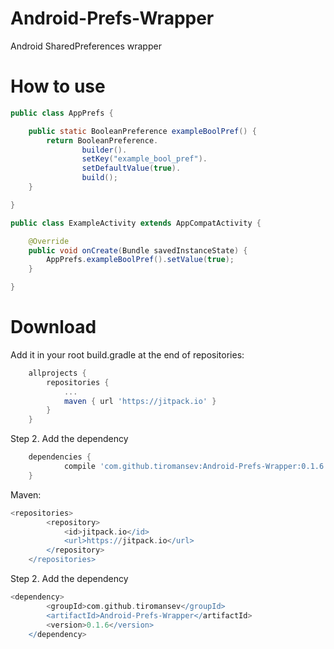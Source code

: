 # Android-Prefs-Wrapper
Android SharedPreferences wrapper

# How to use

```Java
public class AppPrefs {

    public static BooleanPreference exampleBoolPref() {
        return BooleanPreference.
                builder().
                setKey("example_bool_pref").
                setDefaultValue(true).
                build();
    }

}
```

```Java
public class ExampleActivity extends AppCompatActivity {

    @Override
    public void onCreate(Bundle savedInstanceState) {
    	AppPrefs.exampleBoolPref().setValue(true);
    }

}
```

# Download

Add it in your root build.gradle at the end of repositories:

```Groovy
	allprojects {
		repositories {
			...
			maven { url 'https://jitpack.io' }
		}
	}
```

Step 2. Add the dependency

```Groovy
	dependencies {
	        compile 'com.github.tiromansev:Android-Prefs-Wrapper:0.1.6'
	}
```

Maven:

```Groovy
<repositories>
		<repository>
		    <id>jitpack.io</id>
		    <url>https://jitpack.io</url>
		</repository>
	</repositories>
```

Step 2. Add the dependency

```Groovy
<dependency>
	    <groupId>com.github.tiromansev</groupId>
	    <artifactId>Android-Prefs-Wrapper</artifactId>
	    <version>0.1.6</version>
	</dependency>
```
